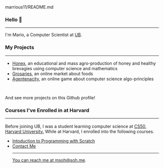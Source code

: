 marrious11/README.md

### Hello 👋
<hr style="border-collapse:collapse">
I'm Mario, a Computer Scientist at <a href="https://ubuea.cm">UB</a>.

### My Projects <hr>
<ul>
   <li><a href="https://honex.com">Honex</a><data>, an educational and mass agro-production of honey and healthy brevagies using computer science and mathematics</data></li>
   <li><a href="https://grocery.com">Grosaries</a><data>, an online market about foods</data></li>
   <li><a href="https://agentcalcul.com">Agentenacity</a><data>, an online game about computer science algo-principles</data></li>   
</ul>
<br><p>And see more projects on this Github profile!</p>

### Courses I've Enrolled in at Harvard<hr>
<p>Before joining UB, I was a student learning computer science at <a href="https://cs50.harvard.edu">CS50, Harvard University.</a> While at Harvard, I enrolled into the following courses.
  <ul>
    <li><a href="https://cs50.harvard.edu/web>Web Programming with Python and JavaScript </a></li>
    <li><a href="https://cs50.harvard.edu/scratch>Intoduction to Programming with Scratch </a></li>
    <li><a href="https://cs50.harvard.edu/web> Introduction to Computer Science</a></li>
  </ul></p>

### Contact Me<hr>
You can reach me at<a href="mailto:sohmarrious@gmail.com"> msoh@soh.me</a>.                                    
